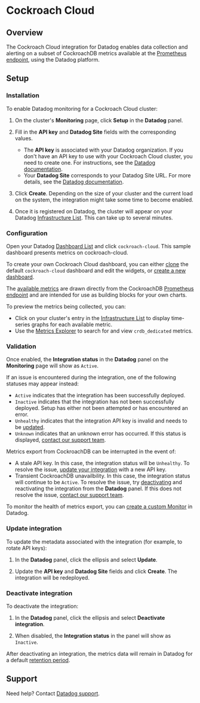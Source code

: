 # Cockroach Cloud
 
## Overview
 
The Cockroach Cloud integration for Datadog enables data collection and alerting on a subset of CockroachDB metrics available at the [Prometheus endpoint][1], using the Datadog platform. 
 
## Setup
 
### Installation
 
To enable Datadog monitoring for a Cockroach Cloud cluster:

1. On the cluster's **Monitoring** page, click **Setup** in the **Datadog** panel.

2. Fill in the **API key** and **Datadog Site** fields with the corresponding values.
    - The **API key** is associated with your Datadog organization. If you don't have an API key to use with your Cockroach Cloud cluster, you need to create one. For instructions, see the [Datadog documentation][2].
    - Your **Datadog Site** corresponds to your Datadog Site URL. For more details, see the [Datadog documentation][3].

3. Click **Create**.  Depending on the size of your cluster and the current load on the system, the integration might take some time to become enabled.

4. Once it is registered on Datadog, the cluster will appear on your Datadog [Infrastructure List][4]. This can take up to several minutes.
 
### Configuration
 
Open your Datadog [Dashboard List][5] and click `cockroach-cloud`. This sample dashboard presents metrics on cockroach-cloud.

To create your own Cockroach Cloud dashboard, you can either [clone][6] the default `cockroach-cloud` dashboard and edit the widgets, or [create a new dashboard][7].

The [available metrics][8] are drawn directly from the CockroachDB [Prometheus endpoint][1] and are intended for use as building blocks for your own charts.

To preview the metrics being collected, you can:

- Click on your cluster's entry in the [Infrastructure List][4] to display time-series graphs for each available metric.
- Use the [Metrics Explorer][9] to search for and view `crdb_dedicated` metrics.
 
### Validation
 
Once enabled, the **Integration status** in the **Datadog** panel on the **Monitoring** page will show as `Active`.

If an issue is encountered during the integration, one of the following statuses may appear instead:
- `Active` indicates that the integration has been successfully deployed.
- `Inactive` indicates that the integration has not been successfully deployed. Setup has either not been attempted or has encountered an error.
- `Unhealthy` indicates that the integration API key is invalid and needs to be [updated](#update-integration).
- `Unknown` indicates that an unknown error has occurred. If this status is displayed, [contact our support team][10].

Metrics export from CockroachDB can be interrupted in the event of:

- A stale API key. In this case, the integration status will be `Unhealthy`. To resolve the issue, [update your integration](#update-integration) with a new API key.
- Transient CockroachDB unavailbility. In this case, the integration status will continue to be `Active`. To resolve the issue, try [deactivating](#deactivate-integration) and reactivating the integration from the **Datadog** panel. If this does not resolve the issue, [contact our support team][10].

To monitor the health of metrics export, you can [create a custom Monitor](#monitor-health-of-metrics-export) in Datadog. 

### Update integration

To update the metadata associated with the integration (for example, to rotate API keys):

1. In the **Datadog** panel, click the ellipsis and select **Update**.

1. Update the **API key** and **Datadog Site** fields and click **Create**. The integration will be redeployed. 

### Deactivate integration

To deactivate the integration:

1. In the **Datadog** panel, click the ellipsis and select **Deactivate integration**.

1. When disabled, the **Integration status** in the panel will show as `Inactive`.

After deactivating an integration, the metrics data will remain in Datadog for a default [retention period][11]. 

 
## Support
 
Need help? Contact [Datadog support][12].


[1]: https://www.cockroachlabs.com/docs/stable/monitoring-and-alerting.html#prometheus-endpoint
[2]: https://docs.datadoghq.com/account_management/api-app-keys/#add-an-api-key-or-client-token
[3]: https://docs.datadoghq.com/getting_started/site/
[4]: https://docs.datadoghq.com/infrastructure/list/
[5]: https://docs.datadoghq.com/dashboards/#dashboard-list
[6]: https://docs.datadoghq.com/dashboards/#clone-dashboard
[7]: https://docs.datadoghq.com/dashboards/#new-dashboard
[8]: https://docs.datadoghq.com/integrations/cockroach-cloud
[9]: https://docs.datadoghq.com/metrics/explorer/
[10]: https://support.cockroachlabs.com/
[11]: https://docs.datadoghq.com/developers/guide/data-collection-resolution-retention/
[12]: https://docs.datadoghq.com/help/

